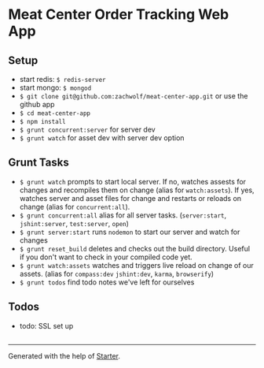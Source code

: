# Meat Center Order Tracking Web App

## Setup

- start redis: `$ redis-server`
- start mongo: `$ mongod`
- `$ git clone git@github.com:zachwolf/meat-center-app.git` or use the github app
- `$ cd meat-center-app`
- `$ npm install`
- `$ grunt concurrent:server` for server dev
- `$ grunt watch` for asset dev with server dev option

## Grunt Tasks

- `$ grunt watch` prompts to start local server. If no, watches assests for changes and recompiles them on change (alias for `watch:assets`). If yes, watches server and asset files for change and restarts or reloads on change (alias for `concurrent:all`).
- `$ grunt concurrent:all` alias for all server tasks. (`server:start`, `jshint:server`, `test:server`, `open`)
- `$ grunt server:start` runs `nodemon` to start our server and watch for changes
- `$ grunt reset_build` deletes and checks out the build directory. Useful if you don't want to check in your compiled code yet.
- `$ grunt watch:assets` watches and triggers live reload on change of our assets. (alias for `compass:dev` `jshint:dev`, `karma`, `browserify`)
- `$ grunt todos` find todo notes we've left for ourselves


## Todos

- todo: SSL set up

##

***

Generated with the help of [Starter](https://github.com/zachwolf/Starter).